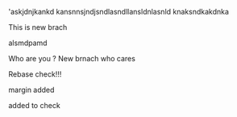 'askjdnjkankd
kansnnsjndjsndlasndllansldnlasnld
knaksndkakdnka

This is new brach


alsmdpamd

Who are you ?
New brnach who cares


Rebase check!!!


margin added

added to check


